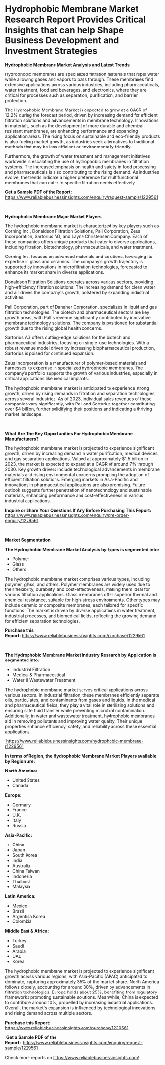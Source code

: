 <p><h1>Hydrophobic Membrane Market Research Report Provides Critical Insights that can help Shape Business Development and Investment Strategies</h1></p><p><strong>Hydrophobic Membrane Market Analysis and Latest Trends</strong></p>
<p><p>Hydrophobic membranes are specialized filtration materials that repel water while allowing gases and vapors to pass through. These membranes find extensive applications across various industries, including pharmaceuticals, water treatment, food and beverages, and electronics, where they are critical for processes such as separation, purification, and barrier protection.</p><p>The Hydrophobic Membrane Market is expected to grow at a CAGR of 12.2% during the forecast period, driven by increasing demand for efficient filtration solutions and advancements in membrane technology. Innovations in materials, such as the development of more durable and chemical-resistant membranes, are enhancing performance and expanding application areas. The rising focus on sustainable and eco-friendly products is also fueling market growth, as industries seek alternatives to traditional methods that may be less efficient or environmentally friendly.</p><p>Furthermore, the growth of water treatment and management initiatives worldwide is escalating the use of hydrophobic membranes in filtration systems. The increased emphasis on health and safety in food processing and pharmaceuticals is also contributing to the rising demand. As industries evolve, the trends indicate a higher preference for multifunctional membranes that can cater to specific filtration needs effectively.</p></p>
<p><strong>Get a Sample PDF of the Report:&nbsp;</strong> <a href="https://www.reliablebusinessinsights.com/enquiry/request-sample/1229561?utm_campaign=2789&utm_medium=2&utm_source=Github&utm_content=ia&utm_term=01042025&utm_id=hydrophobic-membrane">https://www.reliablebusinessinsights.com/enquiry/request-sample/1229561</a></p>
<p>&nbsp;</p>
<p><strong>Hydrophobic Membrane Major Market Players</strong></p>
<p><p>The hydrophobic membrane market is characterized by key players such as Corning Inc., Donaldson Filtration Solutions, Pall Corporation, Zeus Incorporation, Sartorius AG, and Layne Christensen Company. Each of these companies offers unique products that cater to diverse applications, including filtration, biotechnology, pharmaceuticals, and water treatment.</p><p>Corning Inc. focuses on advanced materials and solutions, leveraging its expertise in glass and ceramics. The company’s growth trajectory is supported by innovations in microfiltration technologies, forecasted to enhance its market share in diverse applications. </p><p>Donaldson Filtration Solutions operates across various sectors, providing high-efficiency filtration solutions. The increasing demand for clean water and air drives the company's growth, bolstered by expanding industrial activities.</p><p>Pall Corporation, part of Danaher Corporation, specializes in liquid and gas filtration technologies. The biotech and pharmaceutical sectors are key growth areas, with Pall's revenue significantly contributed by innovative membrane technology solutions. The company is positioned for substantial growth due to the rising global health concerns.</p><p>Sartorius AG offers cutting-edge solutions for the biotech and pharmaceutical industries, focusing on single-use technologies. With a robust revenue model driven by increasing biopharmaceutical production, Sartorius is poised for continued expansion.</p><p>Zeus Incorporation is a manufacturer of polymer-based materials and harnesses its expertise in specialized hydrophobic membranes. The company’s portfolio supports the growth of various industries, especially in critical applications like medical implants.</p><p>The hydrophobic membrane market is anticipated to experience strong growth, driven by rising demands in filtration and separation technologies across several industries. As of 2023, individual sales revenues of these companies vary significantly, with Pall and Sartorius together contributing over $4 billion, further solidifying their positions and indicating a thriving market landscape.</p></p>
<p>&nbsp;</p>
<p><strong>What Are The Key Opportunities For Hydrophobic Membrane Manufacturers?</strong></p>
<p><p>The hydrophobic membrane market is projected to experience significant growth, driven by increasing demand in water purification, medical devices, and gas separation applications. Valued at approximately $1.5 billion in 2023, the market is expected to expand at a CAGR of around 7% through 2030. Key growth drivers include technological advancements in membrane materials and rising environmental concerns prompting the adoption of efficient filtration solutions. Emerging markets in Asia-Pacific and innovations in pharmaceutical applications are also promising. Future outlook suggests further penetration of nanotechnology and sustainable materials, enhancing performance and cost-effectiveness in various industrial applications.</p></p>
<p><strong>Inquire or Share Your Questions If Any Before Purchasing This Report:</strong> <a href="https://www.reliablebusinessinsights.com/enquiry/pre-order-enquiry/1229561?utm_campaign=2789&utm_medium=2&utm_source=Github&utm_content=ia&utm_term=01042025&utm_id=hydrophobic-membrane">https://www.reliablebusinessinsights.com/enquiry/pre-order-enquiry/1229561</a></p>
<p>&nbsp;</p>
<p><strong>Market Segmentation</strong></p>
<p><strong>The Hydrophobic Membrane Market Analysis by types is segmented into:</strong></p>
<p><ul><li>Polymer</li><li>Glass</li><li>Others</li></ul></p>
<p><p>The hydrophobic membrane market comprises various types, including polymer, glass, and others. Polymer membranes are widely used due to their flexibility, durability, and cost-effectiveness, making them ideal for various filtration applications. Glass membranes offer superior thermal and chemical resistance, suitable for high-stress environments. Other types may include ceramic or composite membranes, each tailored for specific functions. The market is driven by diverse applications in water treatment, industrial processes, and biomedical fields, reflecting the growing demand for efficient separation technologies.</p></p>
<p><strong>Purchase this Report:&nbsp;</strong><a href="https://www.reliablebusinessinsights.com/purchase/1229561?utm_campaign=2789&utm_medium=2&utm_source=Github&utm_content=ia&utm_term=01042025&utm_id=hydrophobic-membrane">https://www.reliablebusinessinsights.com/purchase/1229561</a></p>
<p>&nbsp;</p>
<p><strong>The Hydrophobic Membrane Market Industry Research by Application is segmented into:</strong></p>
<p><ul><li>Industrial Filtration</li><li>Medical & Pharmaceutical</li><li>Water & Wastewater Treatment</li></ul></p>
<p><p>The hydrophobic membrane market serves critical applications across various sectors. In industrial filtration, these membranes efficiently separate oils, particulates, and contaminants from gases and liquids. In the medical and pharmaceutical fields, they play a vital role in sterilizing solutions and ensuring safe fluid transfer while preventing microbial contamination. Additionally, in water and wastewater treatment, hydrophobic membranes aid in removing pollutants and improving water quality. Their unique properties enhance efficiency, safety, and reliability across these essential applications.</p></p>
<p><a href="https://www.reliablebusinessinsights.com/hydrophobic-membrane-r1229561?utm_campaign=2789&utm_medium=2&utm_source=Github&utm_content=ia&utm_term=01042025&utm_id=hydrophobic-membrane">&nbsp;https://www.reliablebusinessinsights.com/hydrophobic-membrane-r1229561</a></p>
<p><strong>In terms of Region, the Hydrophobic Membrane Market Players available by Region are:</strong></p>
<p>
    <p> <strong> North America: </strong>
        <ul>
            <li>United States</li>
            <li>Canada</li>
        </ul>
        </p> 
    <p> <strong> Europe: </strong>
        <ul>
            <li>Germany</li>
            <li>France</li>
            <li>U.K.</li>
            <li>Italy</li>
            <li>Russia</li>
        </ul>
        </p> 
    <p> <strong> Asia-Pacific: </strong>
        <ul>
            <li>China</li>
            <li>Japan</li>
            <li>South Korea</li>
            <li>India</li>
            <li>Australia</li>
            <li>China Taiwan</li>
            <li>Indonesia</li>
            <li>Thailand</li>
            <li>Malaysia</li>
        </ul>
        </p> 
    <p> <strong> Latin America: </strong>
        <ul>
            <li>Mexico</li>
            <li>Brazil</li>
            <li>Argentina Korea</li>
            <li>Colombia</li>
        </ul>
        </p> 
    <p> <strong> Middle East & Africa: </strong>
        <ul>
            <li>Turkey</li>
            <li>Saudi</li>
            <li>Arabia</li>
            <li>UAE</li>
            <li>Korea</li>
        </ul>
    </p>
    </p>
<p><p>The hydrophobic membrane market is projected to experience significant growth across various regions, with Asia-Pacific (APAC) anticipated to dominate, capturing approximately 35% of the market share. North America follows closely, accounting for around 30%, driven by advancements in filtration technologies. Europe holds about 25%, benefiting from regulatory frameworks promoting sustainable solutions. Meanwhile, China is expected to contribute around 10%, propelled by increasing industrial applications. Overall, the market's expansion is influenced by technological innovations and rising demand across multiple sectors.</p></p>
<p><strong>Purchase this Report: </strong><a href="https://www.reliablebusinessinsights.com/purchase/1229561?utm_campaign=2789&utm_medium=2&utm_source=Github&utm_content=ia&utm_term=01042025&utm_id=hydrophobic-membrane">https://www.reliablebusinessinsights.com/purchase/1229561</a></p>
<p>&nbsp;<strong>Get a Sample PDF of the Report:&nbsp;&nbsp;</strong><a href="https://www.reliablebusinessinsights.com/enquiry/request-sample/1229561?utm_campaign=2789&utm_medium=2&utm_source=Github&utm_content=ia&utm_term=01042025&utm_id=hydrophobic-membrane">https://www.reliablebusinessinsights.com/enquiry/request-sample/1229561</a></p>
<p><strong></strong></p>
<p>Check more reports on <a href="https://www.reliablebusinessinsights.com/?utm_campaign=2789&utm_medium=2&utm_source=Github&utm_content=ia&utm_term=01042025&utm_id=hydrophobic-membrane">https://www.reliablebusinessinsights.com/</a></p>